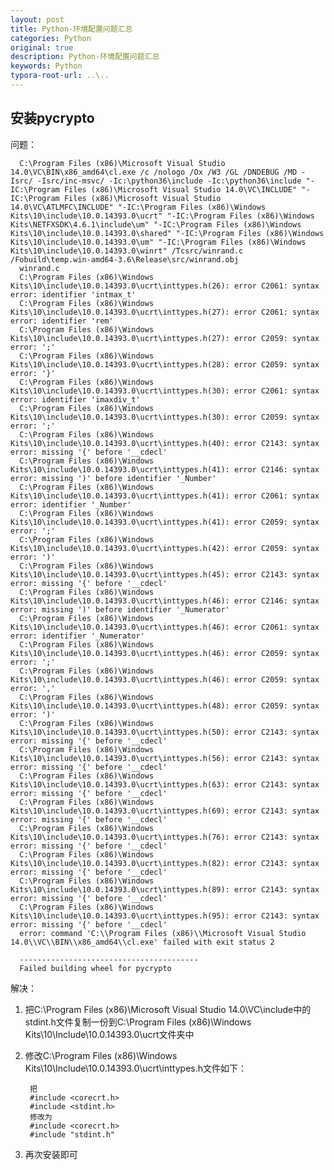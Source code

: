 ```yaml
---
layout: post
title: Python-环境配置问题汇总
categories: Python
original: true
description: Python-环境配置问题汇总
keywords: Python
typora-root-url: ..\..
---
```



## 安装pycrypto

问题：

	  C:\Program Files (x86)\Microsoft Visual Studio 14.0\VC\BIN\x86_amd64\cl.exe /c /nologo /Ox /W3 /GL /DNDEBUG /MD -Isrc/ -Isrc/inc-msvc/ -Ic:\python36\include -Ic:\python36\include "-IC:\Program Files (x86)\Microsoft Visual Studio 14.0\VC\INCLUDE" "-IC:\Program Files (x86)\Microsoft Visual Studio 14.0\VC\ATLMFC\INCLUDE" "-IC:\Program Files (x86)\Windows Kits\10\include\10.0.14393.0\ucrt" "-IC:\Program Files (x86)\Windows Kits\NETFXSDK\4.6.1\include\um" "-IC:\Program Files (x86)\Windows Kits\10\include\10.0.14393.0\shared" "-IC:\Program Files (x86)\Windows Kits\10\include\10.0.14393.0\um" "-IC:\Program Files (x86)\Windows Kits\10\include\10.0.14393.0\winrt" /Tcsrc/winrand.c /Fobuild\temp.win-amd64-3.6\Release\src/winrand.obj
	  winrand.c
	  C:\Program Files (x86)\Windows Kits\10\include\10.0.14393.0\ucrt\inttypes.h(26): error C2061: syntax error: identifier 'intmax_t'
	  C:\Program Files (x86)\Windows Kits\10\include\10.0.14393.0\ucrt\inttypes.h(27): error C2061: syntax error: identifier 'rem'
	  C:\Program Files (x86)\Windows Kits\10\include\10.0.14393.0\ucrt\inttypes.h(27): error C2059: syntax error: ';'
	  C:\Program Files (x86)\Windows Kits\10\include\10.0.14393.0\ucrt\inttypes.h(28): error C2059: syntax error: '}'
	  C:\Program Files (x86)\Windows Kits\10\include\10.0.14393.0\ucrt\inttypes.h(30): error C2061: syntax error: identifier 'imaxdiv_t'
	  C:\Program Files (x86)\Windows Kits\10\include\10.0.14393.0\ucrt\inttypes.h(30): error C2059: syntax error: ';'
	  C:\Program Files (x86)\Windows Kits\10\include\10.0.14393.0\ucrt\inttypes.h(40): error C2143: syntax error: missing '{' before '__cdecl'
	  C:\Program Files (x86)\Windows Kits\10\include\10.0.14393.0\ucrt\inttypes.h(41): error C2146: syntax error: missing ')' before identifier '_Number'
	  C:\Program Files (x86)\Windows Kits\10\include\10.0.14393.0\ucrt\inttypes.h(41): error C2061: syntax error: identifier '_Number'
	  C:\Program Files (x86)\Windows Kits\10\include\10.0.14393.0\ucrt\inttypes.h(41): error C2059: syntax error: ';'
	  C:\Program Files (x86)\Windows Kits\10\include\10.0.14393.0\ucrt\inttypes.h(42): error C2059: syntax error: ')'
	  C:\Program Files (x86)\Windows Kits\10\include\10.0.14393.0\ucrt\inttypes.h(45): error C2143: syntax error: missing '{' before '__cdecl'
	  C:\Program Files (x86)\Windows Kits\10\include\10.0.14393.0\ucrt\inttypes.h(46): error C2146: syntax error: missing ')' before identifier '_Numerator'
	  C:\Program Files (x86)\Windows Kits\10\include\10.0.14393.0\ucrt\inttypes.h(46): error C2061: syntax error: identifier '_Numerator'
	  C:\Program Files (x86)\Windows Kits\10\include\10.0.14393.0\ucrt\inttypes.h(46): error C2059: syntax error: ';'
	  C:\Program Files (x86)\Windows Kits\10\include\10.0.14393.0\ucrt\inttypes.h(46): error C2059: syntax error: ','
	  C:\Program Files (x86)\Windows Kits\10\include\10.0.14393.0\ucrt\inttypes.h(48): error C2059: syntax error: ')'
	  C:\Program Files (x86)\Windows Kits\10\include\10.0.14393.0\ucrt\inttypes.h(50): error C2143: syntax error: missing '{' before '__cdecl'
	  C:\Program Files (x86)\Windows Kits\10\include\10.0.14393.0\ucrt\inttypes.h(56): error C2143: syntax error: missing '{' before '__cdecl'
	  C:\Program Files (x86)\Windows Kits\10\include\10.0.14393.0\ucrt\inttypes.h(63): error C2143: syntax error: missing '{' before '__cdecl'
	  C:\Program Files (x86)\Windows Kits\10\include\10.0.14393.0\ucrt\inttypes.h(69): error C2143: syntax error: missing '{' before '__cdecl'
	  C:\Program Files (x86)\Windows Kits\10\include\10.0.14393.0\ucrt\inttypes.h(76): error C2143: syntax error: missing '{' before '__cdecl'
	  C:\Program Files (x86)\Windows Kits\10\include\10.0.14393.0\ucrt\inttypes.h(82): error C2143: syntax error: missing '{' before '__cdecl'
	  C:\Program Files (x86)\Windows Kits\10\include\10.0.14393.0\ucrt\inttypes.h(89): error C2143: syntax error: missing '{' before '__cdecl'
	  C:\Program Files (x86)\Windows Kits\10\include\10.0.14393.0\ucrt\inttypes.h(95): error C2143: syntax error: missing '{' before '__cdecl'
	  error: command 'C:\\Program Files (x86)\\Microsoft Visual Studio 14.0\\VC\\BIN\\x86_amd64\\cl.exe' failed with exit status 2
	
	  ----------------------------------------
	  Failed building wheel for pycrypto

解决：

1. 把C:\Program Files (x86)\Microsoft Visual Studio 14.0\VC\include中的stdint.h文件复制一份到C:\Program Files (x86)\Windows Kits\10\Include\10.0.14393.0\ucrt文件夹中
2. 修改C:\Program Files (x86)\Windows Kits\10\Include\10.0.14393.0\ucrt\inttypes.h文件如下：
	
		把
		#include <corecrt.h>
		#include <stdint.h>
		修改为
		#include <corecrt.h>
		#include "stdint.h"
3. 再次安装即可
